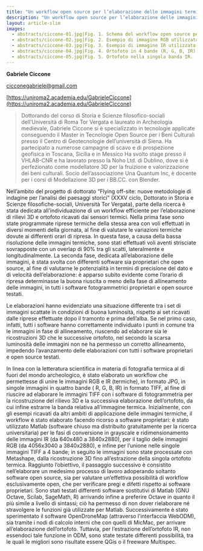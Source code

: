 ```yaml
---
title: "Un workflow open source per l’elaborazione delle immagini termiche acquisite da drone"
description: "Un workflow open source per l’elaborazione delle immagini termiche acquisite da drone"
layout: article-slim
images:
  - abstracts/ciccone-01.jpg|Fig. 1. Schema del workflow open source per l'elaborazione di immagini termiche, 
  - abstracts/ciccone-02.jpg|Fig. 2. Esempio di immagine RGB utilizzata. 
  - abstracts/ciccone-03.jpg|Fig. 3. Esempio di immagine IR utilizzata. 
  - abstracts/ciccone-04.jpg|Fig. 4. Ortofoto in 4 bande (R, G, B, IR).
  - abstracts/ciccone-05.jpg|Fig. 5. Ortofoto nella singola banda IR.
---
```


**Gabriele Ciccone**

[cicconegabriele@gmail.com](mailto:cicconegabriele@gmail.com)

[https://uniroma2.academia.edu/GabrieleCiccone](https://uniroma2.academia.edu/GabrieleCiccone)

>Dottorando del corso di Storia e Scienze filosofico-sociali dell’Università di Roma Tor Vergata e laureato in Archeologia medievale, Gabriele Ciccone si è specializzato in tecnologie applicate conseguendo il Master in Tecnologie Open Source per i Beni Culturali presso il Centro di Geotecnologie dell’università di Siena. Ha partecipato a numerose campagne di scavo e di prospezione geofisica in Toscana, Sicilia e in Messico Ha svolto stage presso il VHLAB-CNR e ha lavorato presso la Noho Ltd. di Dublino, dove si è perfezionato come modellatore 3D per la fruizione e valorizzazione dei beni culturali. Socio dell’associazione Una Quantum Inc, è docente per i corsi di Modellazione 3D per i BB.CC. con Blender.

Nell’ambito del progetto di dottorato “Flying off-site: nuove metodologie di indagine per l’analisi dei paesaggi storici” (XXXV ciclo, Dottorato in Storia e Scienze filosofiche-sociali, Università Tor Vergata), parte della ricerca è stata dedicata all’individuazione di un workflow efficiente per l’elaborazione di rilievi 3D e ortofoto ricavati dai sensori termici. 
Nella prima fase sono state programmate riprese termiche della stessa area con voli effettuati in diversi momenti della giornata, al fine di valutare le variazioni termiche dovute ai differenti orari di ripresa. In questa fase, a causa della bassa risoluzione delle immagini termiche, sono stati effettuati voli aventi strisciate sovrapposte con un overlap di 90% tra gli scatti, lateralmente e longitudinalmente. La seconda fase, dedicata all’elaborazione delle immagini, è stata svolta con differenti software sia proprietari che open source, al fine di valutarne le potenzialità in termini di precisione del dato e di velocità dell’elaborazione: è apparso subito evidente come l’orario di ripresa determinasse la buona riuscita o meno della fase di allineamento delle immagini, in tutti i software fotogrammetrici proprietari e open source testati. 

Le elaborazioni hanno evidenziato una situazione differente tra i set di immagini scattate in condizioni di buona luminosità, rispetto ai set ricavati dalle riprese effettuate dopo il tramonto e prima dell’alba. Se nel primo caso, infatti, tutti i software hanno correttamente individuato i punti in comune tra le immagini in fase di allineamento, riuscendo ad elaborare sia le ricostruzioni 3D che le successive ortofoto, nel secondo la scarsa luminosità delle immagini non ne ha permesso un corretto allineamento, impedendo l’avanzamento delle elaborazioni con tutti i software proprietari e open source testati.

In linea con la letteratura scientifica in materia di fotografia termica al di fuori del mondo archeologico, è stato elaborato un workflow che permettesse di unire le immagini RGB e IR (termiche), in formato JPG, in singole immagini in quattro bande ( R, G, B, IR) in formato TIFF, al fine di riuscire ad elaborare le immagini TIFF con i software di fotogrammetria per la ricostruzione del rilievo 3D e la successiva elaborazione dell’ortofoto, da cui infine estrarre la banda relativa all’immagine termica. Inizialmente, con gli esempi ricavati da altri ambiti di applicazione delle immagini termiche, il workflow è stato elaborato facendo ricorso a software proprietari: è stato utilizzato Matlab (software chiuso ma distribuito gratuitamente per la ricerca universitaria) per le fasi di conversione in grayscale e ridimensionamento delle immagini IR (da 640x480 a 3840x2880), per il taglio delle immagini RGB (da 4056x3040 a 3840x2880), e infine per l’unione nelle singole immagini TIFF a 4 bande; in seguito le immagini sono state processate con Metashape, dalla ricostruzione 3D fino all’estrazione della singola ortofoto termica. Raggiunto l’obiettivo, il passaggio successivo è consistito nell’elaborare un medesimo processo di lavoro adoperando soltanto software open source, sia per valutare un’effettiva possibilità di workflow esclusivamente open, che per verificare pregi e difetti rispetto ai software proprietari. Sono stati testati differenti software sostitutivi di Matlab (GNU Octave, Scilab, SageMath, R) arrivando infine a preferire Octave in quanto il più simile a livello di sintassi; ciò ha permesso di non dover rielaborare né stravolgere le funzioni già utilizzate per Matlab. Successivamente è stato sperimentato il software OpenDroneMap (attraverso l’interfaccia WebODM), sia tramite i nodi di calcolo interni che con quelli di MicMac, per arrivare all’elaborazione dell’ortofoto. Tuttavia, per l’estrazione dell’ortofoto IR, non essendoci tale funzione in ODM, sono state testate differenti possibilità, tra le quali le migliori sono risultate essere QGis o il freeware Multispec.